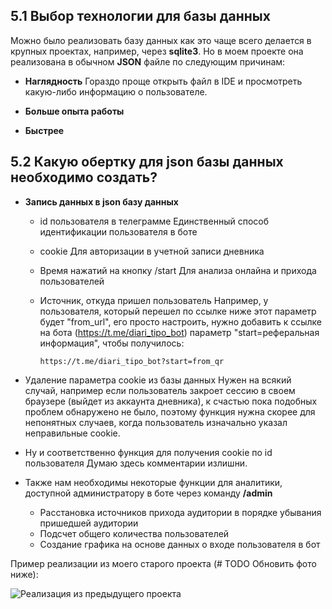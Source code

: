 ## 5.1 Выбор технологии для базы данных

Можно было реализовать базу данных как это чаще всего делается в крупных проектах, например, через **sqlite3**. Но в моем проекте она реализована в обычном **JSON** файле по следующим причинам:

- **Наглядность**
	Гораздо проще открыть файл в IDE и просмотреть какую-либо информацию о пользователе.

- **Больше опыта работы**
- **Быстрее**

## 5.2 Какую обертку для json базы данных необходимо создать?

- **Запись данных в json базу данных**

	- id пользователя в телеграмме
		Единственный способ идентификации пользователя в боте
	
	- cookie
		Для авторизации в учетной записи дневника
	
	- Время нажатий на кнопку /start
		Для анализа онлайна и прихода пользователей
		
	- Источник, откуда пришел пользователь
		Например, у пользователя, который перешел по ссылке ниже этот параметр будет "from_url", его просто настроить, нужно добавить к ссылке на бота (https://t.me/diari_tipo_bot) параметр "start=реферальная информация", чтобы получилось:
		
		`https://t.me/diari_tipo_bot?start=from_qr`

- Удаление параметра cookie из базы данных
	Нужен на всякий случай, например если пользователь закроет сессию в своем браузере (выйдет из аккаунта дневника), к счастью пока подобных проблем обнаружено не было, поэтому функция нужна скорее для непонятных случаев, когда пользователь изначально указал неправильные cookie.

- Ну и соответственно функция для получения cookie по id пользователя
	Думаю здесь комментарии излишни.

- Также нам необходимы некоторые функции для аналитики, доступной администратору в боте через команду **/admin**

	- Расстановка источников прихода аудитории в порядке убывания пришедшей аудитории
	- Подсчет общего количества пользователей
	- Создание графика на основе данных о входе пользователя в бот

Пример реализации из моего старого проекта (# TODO Обновить фото ниже):

![Реализация из предыдущего проекта](admin.png)
